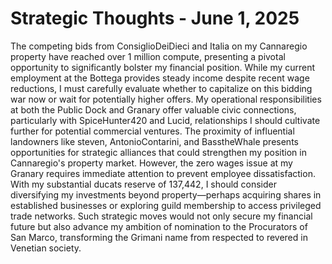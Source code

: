 # Strategic Thoughts - June 1, 2025

The competing bids from ConsiglioDeiDieci and Italia on my Cannaregio property have reached over 1 million compute, presenting a pivotal opportunity to significantly bolster my financial position. While my current employment at the Bottega provides steady income despite recent wage reductions, I must carefully evaluate whether to capitalize on this bidding war now or wait for potentially higher offers. My operational responsibilities at both the Public Dock and Granary offer valuable civic connections, particularly with SpiceHunter420 and Lucid, relationships I should cultivate further for potential commercial ventures. The proximity of influential landowners like steven, AntonioContarini, and BasstheWhale presents opportunities for strategic alliances that could strengthen my position in Cannaregio's property market. However, the zero wages issue at my Granary requires immediate attention to prevent employee dissatisfaction. With my substantial ducats reserve of 137,442, I should consider diversifying my investments beyond property—perhaps acquiring shares in established businesses or exploring guild membership to access privileged trade networks. Such strategic moves would not only secure my financial future but also advance my ambition of nomination to the Procurators of San Marco, transforming the Grimani name from respected to revered in Venetian society.
